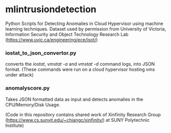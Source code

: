 # mlintrusiondetection
Python Scripts for Detecting Anomalies in Cloud Hypervisor using machine learning techniques. Dataset used by permission from University of Victoria, Information Security and Object Technology Research Lab (https://www.uvic.ca/engineering/ece/isot/)

### iostat_to_json_convertor.py
converts the *iostat*, *vmstat -a* and *vmstat -d* command logs, into JSON format. (These commands were run on a cloud hypervisor hosting vms under attack)

### anomalyscore.py
Takes JSON formatted data as input and detects anomalies in the CPU/Memory/Disk Usage.

(Code in this repository contains shared work of Xinfinity Research Group (https://www.cs.sunyit.edu/~chiangc/xinfinity/) at SUNY Polytechnic Institute)
